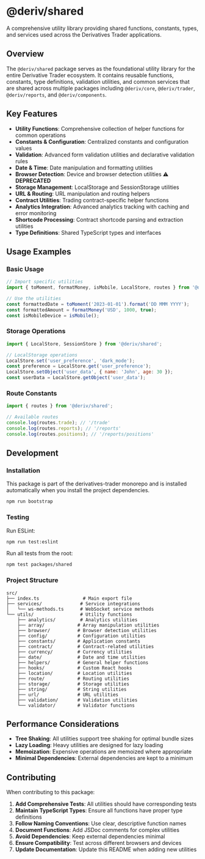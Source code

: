 # @deriv/shared

A comprehensive utility library providing shared functions, constants, types, and services used across the Derivatives Trader applications.

## Overview

The `@deriv/shared` package serves as the foundational utility library for the entire Derivative Trader ecosystem. It contains reusable functions, constants, type definitions, validation utilities, and common services that are shared across multiple packages including `@deriv/core`, `@deriv/trader`, `@deriv/reports`, and `@deriv/components`.

## Key Features

- **Utility Functions**: Comprehensive collection of helper functions for common operations
- **Constants & Configuration**: Centralized constants and configuration values
- **Validation**: Advanced form validation utilities and declarative validation rules
- **Date & Time**: Date manipulation and formatting utilities
- **Browser Detection**: Device and browser detection utilities ⚠️ **DEPRECATED**
- **Storage Management**: LocalStorage and SessionStorage utilities
- **URL & Routing**: URL manipulation and routing helpers
- **Contract Utilities**: Trading contract-specific helper functions
- **Analytics Integration**: Advanced analytics tracking with caching and error monitoring
- **Shortcode Processing**: Contract shortcode parsing and extraction utilities
- **Type Definitions**: Shared TypeScript types and interfaces

## Usage Examples

### Basic Usage

```javascript
// Import specific utilities
import { toMoment, formatMoney, isMobile, LocalStore, routes } from '@deriv/shared';

// Use the utilities
const formattedDate = toMoment('2023-01-01').format('DD MMM YYYY');
const formattedAmount = formatMoney('USD', 1000, true);
const isMobileDevice = isMobile();
```

### Storage Operations

```javascript
import { LocalStore, SessionStore } from '@deriv/shared';

// LocalStorage operations
LocalStore.set('user_preference', 'dark_mode');
const preference = LocalStore.get('user_preference');
LocalStore.setObject('user_data', { name: 'John', age: 30 });
const userData = LocalStore.getObject('user_data');
```

### Route Constants

```javascript
import { routes } from '@deriv/shared';

// Available routes
console.log(routes.trade); // '/trade'
console.log(routes.reports); // '/reports'
console.log(routes.positions); // '/reports/positions'
```

## Development

### Installation

This package is part of the derivatives-trader monorepo and is installed automatically when you install the project dependencies.

```bash
npm run bootstrap
```

### Testing

Run ESLint:

```bash
npm run test:eslint
```

Run all tests from the root:

```bash
npm test packages/shared
```

### Project Structure

```
src/
├── index.ts                # Main export file
├── services/              # Service integrations
│   └── ws-methods.ts      # WebSocket service methods
└── utils/                 # Utility functions
    ├── analytics/         # Analytics utilities
    ├── array/            # Array manipulation utilities
    ├── browser/          # Browser detection utilities
    ├── config/           # Configuration utilities
    ├── constants/        # Application constants
    ├── contract/         # Contract-related utilities
    ├── currency/         # Currency utilities
    ├── date/             # Date and time utilities
    ├── helpers/          # General helper functions
    ├── hooks/            # Custom React hooks
    ├── location/         # Location utilities
    ├── route/            # Routing utilities
    ├── storage/          # Storage utilities
    ├── string/           # String utilities
    ├── url/              # URL utilities
    ├── validation/       # Validation utilities
    └── validator/        # Validator functions
```

## Performance Considerations

- **Tree Shaking**: All utilities support tree shaking for optimal bundle sizes
- **Lazy Loading**: Heavy utilities are designed for lazy loading
- **Memoization**: Expensive operations are memoized where appropriate
- **Minimal Dependencies**: External dependencies are kept to a minimum

## Contributing

When contributing to this package:

1. **Add Comprehensive Tests**: All utilities should have corresponding tests
2. **Maintain TypeScript Types**: Ensure all functions have proper type definitions
3. **Follow Naming Conventions**: Use clear, descriptive function names
4. **Document Functions**: Add JSDoc comments for complex utilities
5. **Avoid Dependencies**: Keep external dependencies minimal
6. **Ensure Compatibility**: Test across different browsers and devices
7. **Update Documentation**: Update this README when adding new utilities
